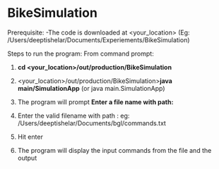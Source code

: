 # BikeSimulation
Prerequisite:
-The code is downloaded at <your_location> (Eg: /Users/deeptishelar/Documents/Experiements/BikeSimulation)

Steps to run the program:
From command prompt:
1. **cd <your_location>/out/production/BikeSimulation**

2. <your_location>/out/production/BikeSimulation>**java main/SimulationApp** (or java main.SimulationApp)

3. The program will prompt **Enter a file name with path:**

4. Enter the valid filename with path : eg: /Users/deeptishelar/Documents/bgl/commands.txt

5. Hit enter

6. The program will display the input commands from the file and the output 


